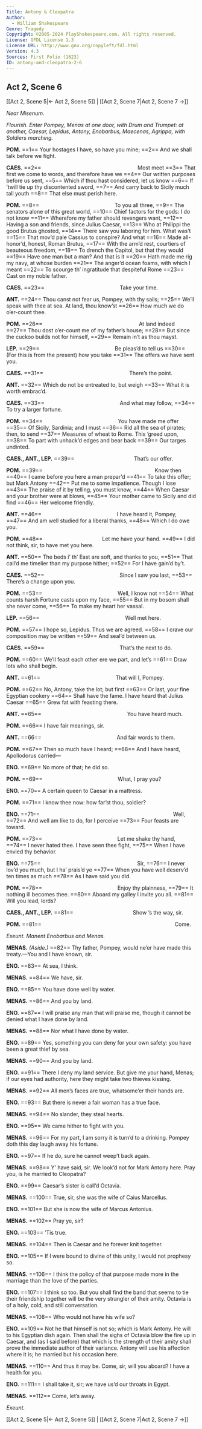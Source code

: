 ```yaml
---
Title: Antony & Cleopatra
Author: 
  - William Shakespeare
Genre: Tragedy
Copyright: ©2005-2024 PlayShakespeare.com. All rights reserved.
License: GFDL License 1.3
License URL: http://www.gnu.org/copyleft/fdl.html
Version: 4.3
Sources: First Folio (1623)
ID: antony-and-cleopatra-2-6
---
```


## Act 2, Scene 6
[[Act 2, Scene 5|← Act 2, Scene 5]] | [[Act 2, Scene 7|Act 2, Scene 7 →]]

*Near Misenum.*

*Flourish. Enter Pompey, Menas at one door, with Drum and Trumpet: at another, Caesar, Lepidus, Antony, Enobarbus, Maecenas, Agrippa, with Soldiers marching.*

**POM.**
==1== Your hostages I have, so have you mine;
==2== And we shall talk before we fight.

**CAES.**
==2==                   Most meet
==3== That first we come to words, and therefore have we
==4== Our written purposes before us sent,
==5== Which if thou hast considered, let us know
==6== If ’twill tie up thy discontented sword,
==7== And carry back to Sicily much tall youth
==8== That else must perish here.

**POM.**
==8==               To you all three,
==9== The senators alone of this great world,
==10== Chief factors for the gods: I do not know
==11== Wherefore my father should revengers want,
==12== Having a son and friends, since Julius Caesar,
==13== Who at Philippi the good Brutus ghosted,
==14== There saw you laboring for him. What was’t
==15== That mov’d pale Cassius to conspire? And what
==16== Made all-honor’d, honest, Roman Brutus,
==17== With the arm’d rest, courtiers of beauteous freedom,
==18== To drench the Capitol, but that they would
==19== Have one man but a man? And that is it
==20== Hath made me rig my navy, at whose burden
==21== The anger’d ocean foams, with which I meant
==22== To scourge th’ ingratitude that despiteful Rome
==23== Cast on my noble father.

**CAES.**
==23==               Take your time.

**ANT.**
==24== Thou canst not fear us, Pompey, with thy sails;
==25== We’ll speak with thee at sea. At land, thou know’st
==26== How much we do o’er-count thee.

**POM.**
==26==                   At land indeed
==27== Thou dost o’er-count me of my father’s house;
==28== But since the cuckoo builds not for himself,
==29== Remain in’t as thou mayst.

**LEP.**
==29==               Be pleas’d to tell us
==30== (For this is from the present) how you take
==31== The offers we have sent you.

**CAES.**
==31==                 There’s the point.

**ANT.**
==32== Which do not be entreated to, but weigh
==33== What it is worth embrac’d.

**CAES.**
==33==               And what may follow,
==34== To try a larger fortune.

**POM.**
==34==               You have made me offer
==35== Of Sicily, Sardinia; and I must
==36== Rid all the sea of pirates; then, to send
==37== Measures of wheat to Rome. This ’greed upon,
==38== To part with unhack’d edges and bear back
==39== Our targes undinted.

**CAES., ANT., LEP.**
==39==            That’s our offer.

**POM.**
==39==                      Know then
==40== I came before you here a man prepar’d
==41== To take this offer; but Mark Antony
==42== Put me to some impatience. Though I lose
==43== The praise of it by telling, you must know,
==44== When Caesar and your brother were at blows,
==45== Your mother came to Sicily and did find
==46== Her welcome friendly.

**ANT.**
==46==               I have heard it, Pompey,
==47== And am well studied for a liberal thanks,
==48== Which I do owe you.

**POM.**
==48==            Let me have your hand.
==49== I did not think, sir, to have met you here.

**ANT.**
==50== The beds i’ th’ East are soft, and thanks to you,
==51== That call’d me timelier than my purpose hither;
==52== For I have gain’d by’t.

**CAES.**
==52==               Since I saw you last,
==53== There’s a change upon you.

**POM.**
==53==               Well, I know not
==54== What counts harsh Fortune casts upon my face,
==55== But in my bosom shall she never come,
==56== To make my heart her vassal.

**LEP.**
==56==                 Well met here.

**POM.**
==57== I hope so, Lepidus. Thus we are agreed.
==58== I crave our composition may be written
==59== And seal’d between us.

**CAES.**
==59==               That’s the next to do.

**POM.**
==60== We’ll feast each other ere we part, and let’s
==61== Draw lots who shall begin.

**ANT.**
==61==               That will I, Pompey.

**POM.**
==62== No, Antony, take the lot; but first
==63== Or last, your fine Egyptian cookery
==64== Shall have the fame. I have heard that Julius Caesar
==65== Grew fat with feasting there.

**ANT.**
==65==                 You have heard much.

**POM.**
==66== I have fair meanings, sir.

**ANT.**
==66==               And fair words to them.

**POM.**
==67== Then so much have I heard;
==68== And I have heard, Apollodorus carried⁠—

**ENO.**
==69== No more of that; he did so.

**POM.**
==69==               What, I pray you?

**ENO.**
==70== A certain queen to Caesar in a mattress.

**POM.**
==71== I know thee now: how far’st thou, soldier?

**ENO.**
==71==                          Well,
==72== And well am like to do, for I perceive
==73== Four feasts are toward.

**POM.**
==73==               Let me shake thy hand,
==74== I never hated thee. I have seen thee fight,
==75== When I have envied thy behavior.

**ENO.**
==75==                   Sir,
==76== I never lov’d you much, but I ha’ prais’d ye
==77== When you have well deserv’d ten times as much
==78== As I have said you did.

**POM.**
==78==               Enjoy thy plainness,
==79== It nothing ill becomes thee.
==80== Aboard my galley I invite you all.
==81== Will you lead, lords?

**CAES., ANT., LEP.**
==81==            Show ’s the way, sir.

**POM.**
==81==                          Come.

*Exeunt. Manent Enobarbus and Menas.*

**MENAS.**
*(Aside.)*
==82== Thy father, Pompey, would ne’er have made this treaty.—You and I have known, sir.

**ENO.**
==83== At sea, I think.

**MENAS.**
==84== We have, sir.

**ENO.**
==85== You have done well by water.

**MENAS.**
==86== And you by land.

**ENO.**
==87== I will praise any man that will praise me, though it cannot be denied what I have done by land.

**MENAS.**
==88== Nor what I have done by water.

**ENO.**
==89== Yes, something you can deny for your own safety: you have been a great thief by sea.

**MENAS.**
==90== And you by land.

**ENO.**
==91== There I deny my land service. But give me your hand, Menas; if our eyes had authority, here they might take two thieves kissing.

**MENAS.**
==92== All men’s faces are true, whatsome’er their hands are.

**ENO.**
==93== But there is never a fair woman has a true face.

**MENAS.**
==94== No slander, they steal hearts.

**ENO.**
==95== We came hither to fight with you.

**MENAS.**
==96== For my part, I am sorry it is turn’d to a drinking. Pompey doth this day laugh away his fortune.

**ENO.**
==97== If he do, sure he cannot weep’t back again.

**MENAS.**
==98== Y’ have said, sir. We look’d not for Mark Antony here. Pray you, is he married to Cleopatra?

**ENO.**
==99== Caesar’s sister is call’d Octavia.

**MENAS.**
==100== True, sir, she was the wife of Caius Marcellus.

**ENO.**
==101== But she is now the wife of Marcus Antonius.

**MENAS.**
==102== Pray ye, sir?

**ENO.**
==103== ’Tis true.

**MENAS.**
==104== Then is Caesar and he forever knit together.

**ENO.**
==105== If I were bound to divine of this unity, I would not prophesy so.

**MENAS.**
==106== I think the policy of that purpose made more in the marriage than the love of the parties.

**ENO.**
==107== I think so too. But you shall find the band that seems to tie their friendship together will be the very strangler of their amity. Octavia is of a holy, cold, and still conversation.

**MENAS.**
==108== Who would not have his wife so?

**ENO.**
==109== Not he that himself is not so; which is Mark Antony. He will to his Egyptian dish again. Then shall the sighs of Octavia blow the fire up in Caesar, and (as I said before) that which is the strength of their amity shall prove the immediate author of their variance. Antony will use his affection where it is; he married but his occasion here.

**MENAS.**
==110== And thus it may be. Come, sir, will you aboard? I have a health for you.

**ENO.**
==111== I shall take it, sir; we have us’d our throats in Egypt.

**MENAS.**
==112== Come, let’s away.

*Exeunt.*

[[Act 2, Scene 5|← Act 2, Scene 5]] | [[Act 2, Scene 7|Act 2, Scene 7 →]]